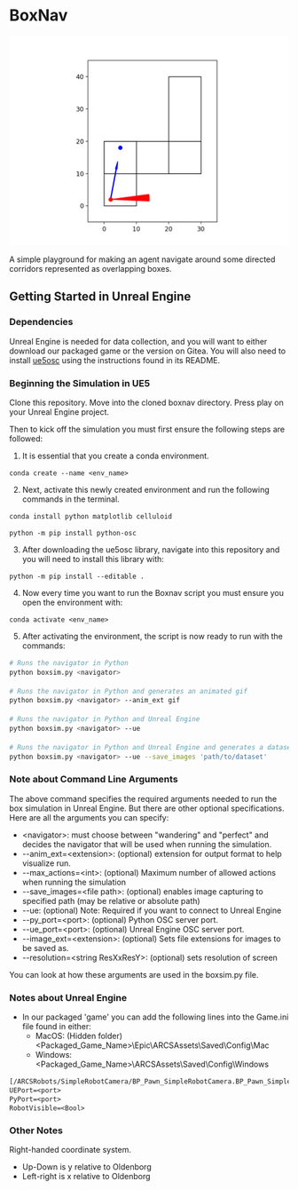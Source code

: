 # BoxNav

![Demo of an agent operating in a box environment.Demo of an agent operating in a box environment.](demo.gif)

A simple playground for making an agent navigate around some directed corridors represented as overlapping boxes.

## Getting Started in Unreal Engine

### Dependencies

Unreal Engine is needed for data collection, and you will want to either download our packaged game or the version on Gitea. You will also need to install [ue5osc](https://github.com/arcslaboratory/ue5osc) using the instructions found in its README.

### Beginning the Simulation in UE5
Clone this repository. Move into the cloned boxnav directory. Press play on your Unreal Engine project.

Then to kick off the simulation you must first ensure the following steps are followed:

1. It is essential that you create a conda environment.

```
conda create --name <env_name>
```

2. Next, activate this newly created environment and run the following commands in the terminal.

```
conda install python matplotlib celluloid
```

```
python -m pip install python-osc
```

3. After downloading the ue5osc library, navigate into this repository and you will need to install this library with:

```
python -m pip install --editable .
```

4. Now every time you want to run the Boxnav script you must ensure you open the environment with:

```
conda activate <env_name>
```

5. After activating the environment, the script is now ready to run with the commands:

~~~bash
# Runs the navigator in Python
python boxsim.py <navigator>

# Runs the navigator in Python and generates an animated gif
python boxsim.py <navigator> --anim_ext gif

# Runs the navigator in Python and Unreal Engine
python boxsim.py <navigator> --ue

# Runs the navigator in Python and Unreal Engine and generates a dataset
python boxsim.py <navigator> --ue --save_images 'path/to/dataset'
~~~

### Note about Command Line Arguments

The above command specifies the required arguments needed to run the box simulation in Unreal Engine. But there are other optional specifications. Here are all the arguments you can specify:

- \<navigator>: must choose between "wandering" and "perfect" and decides the navigator that will be used when running the simulation.
- --anim_ext=\<extension>: (optional) extension for output format to help visualize run.
- --max_actions=\<int>: (optional) Maximum number of allowed actions when running the simulation
- --save_images=\<file path>: (optional) enables image capturing to specified path (may be relative or absolute path)
- --ue: (optional) Note: Required if you want to connect to Unreal Engine
- --py_port=\<port>: (optional) Python OSC server port.
- --ue_port=\<port>: (optional) Unreal Engine OSC server port.
- --image_ext=\<extension>: (optional) Sets file extensions for images to be saved as.
- --resolution=\<string ResXxResY>: (optional) sets resolution of screen

You can look at how these arguments are used in the boxsim.py file.

### Notes about Unreal Engine

- In our packaged 'game' you can add the following lines into the Game.ini file found in either:
    - MacOS: (Hidden folder) \<Packaged_Game_Name>\Epic\ARCSAssets\Saved\Config\Mac
    - Windows: \<Packaged_Game_Name>\ARCSAssets\Saved\Config\Windows
```
[/ARCSRobots/SimpleRobotCamera/BP_Pawn_SimpleRobotCamera.BP_Pawn_SimpleRobotCamera_C]
UEPort=<port>
PyPort=<port>
RobotVisible=<Bool>
```

### Other Notes

Right-handed coordinate system.

- Up-Down is y relative to Oldenborg
- Left-right is x relative to Oldenborg
